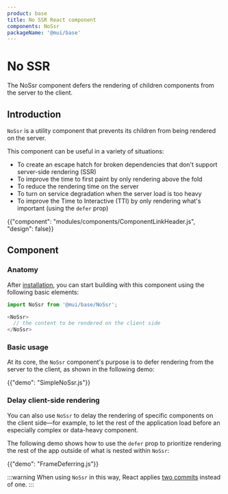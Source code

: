 ```yaml
---
product: base
title: No SSR React component
components: NoSsr
packageName: '@mui/base'
---
```


# No SSR

<p class="description">The NoSsr component defers the rendering of children components from the server to the client.</p>

## Introduction

`NoSsr` is a utility component that prevents its children from being rendered on the server.

This component can be useful in a variety of situations:

- To create an escape hatch for broken dependencies that don't support server-side rendering (SSR)
- To improve the time to first paint by only rendering above the fold
- To reduce the rendering time on the server
- To turn on service degradation when the server load is too heavy
- To improve the Time to Interactive (TTI) by only rendering what's important (using the `defer` prop)

{{"component": "modules/components/ComponentLinkHeader.js", "design": false}}

## Component

### Anatomy

After [installation](/base/getting-started/installation/), you can start building with this component using the following basic elements:

```js
import NoSsr from '@mui/base/NoSsr';

<NoSsr>
  // the content to be rendered on the client side
</NoSsr>
```

### Basic usage

At its core, the `NoSsr` component's purpose is to defer rendering from the server to the client, as shown in the following demo:

{{"demo": "SimpleNoSsr.js"}}

### Delay client-side rendering

You can also use `NoSsr` to delay the rendering of specific components on the client side—for example, to let the rest of the application load before an especially complex or data-heavy component.

The following demo shows how to use the `defer` prop to prioritize rendering the rest of the app outside of what is nested within `NoSsr`:

{{"demo": "FrameDeferring.js"}}

:::warning
When using `NoSsr` in this way, React applies [two commits](https://reactjs.org/docs/strict-mode.html#detecting-unexpected-side-effects) instead of one.
:::
